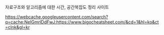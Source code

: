자료구조와 알고리즘에 대한 시간, 공간복잡도 정리 사이트

https://webcache.googleusercontent.com/search?q=cache:NeIGmrlDdFwJ:https://www.bigocheatsheet.com/&cd=1&hl=ko&ct=clnk&gl=kr